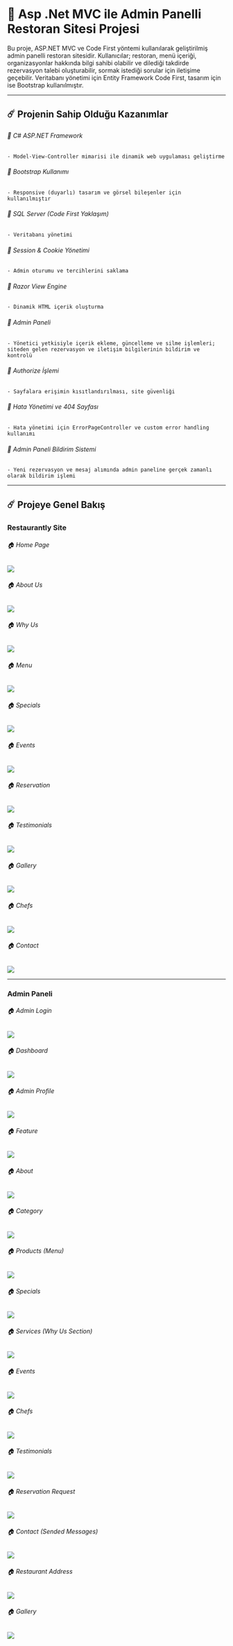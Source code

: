 # 🚀 Asp .Net MVC ile Admin Panelli Restoran Sitesi Projesi

Bu proje, ASP.NET MVC ve Code First yöntemi kullanılarak geliştirilmiş admin panelli restoran sitesidir. Kullanıcılar; restoran, menü içeriği, organizasyonlar hakkında bilgi sahibi olabilir ve dilediği takdirde rezervasyon talebi oluşturabilir, sormak istediği sorular için iletişime geçebilir. 
Veritabanı yönetimi için Entity Framework Code First, tasarım için ise Bootstrap kullanılmıştır. 


-----

## ☄️ Projenin Sahip Olduğu Kazanımlar

###### 🌟 C# ASP.NET Framework

    - Model-View-Controller mimarisi ile dinamik web uygulaması geliştirme
    
###### 🌟 Bootstrap Kullanımı
    - Responsive (duyarlı) tasarım ve görsel bileşenler için kullanılmıştır
    
###### 🌟 SQL Server (Code First Yaklaşım)
    - Veritabanı yönetimi
    
###### 🌟 Session & Cookie Yönetimi 
    - Admin oturumu ve tercihlerini saklama

###### 🌟 Razor View Engine
    - Dinamik HTML içerik oluşturma
    
###### 🌟 Admin Paneli
    - Yönetici yetkisiyle içerik ekleme, güncelleme ve silme işlemleri; siteden gelen rezervasyon ve iletişim bilgilerinin bildirim ve kontrolü

###### 🌟 Authorize İşlemi
    - Sayfalara erişimin kısıtlandırılması, site güvenliği

###### 🌟 Hata Yönetimi ve 404 Sayfası
    - Hata yönetimi için ErrorPageController ve custom error handling kullanımı

###### 🌟 Admin Paneli Bildirim Sistemi
    - Yeni rezervasyon ve mesaj alımında admin paneline gerçek zamanlı olarak bildirim işlemi
    

-----

## ☄️ Projeye Genel Bakış

### Restaurantly Site

###### 🏠 Home Page

<img src="https://github.com/user-attachments/assets/3a90c011-89e5-4b8b-b2f8-efb814453668" width:700>


###### 🏠 About Us

<img src="https://github.com/user-attachments/assets/6798ea12-a99a-4bbc-9425-dfa50e9a4303" width:700>

###### 🏠 Why Us

<img src="https://github.com/user-attachments/assets/8c6b9ee6-f984-4ea9-981f-48b6f788f88c" width:700>


###### 🏠 Menu

<img src="https://github.com/user-attachments/assets/52f5eb6b-4ae7-4686-a144-9f8cd2ea1b3b" width:700>


###### 🏠 Specials

<img src="https://github.com/user-attachments/assets/6ebb23e8-eb2b-4ec9-93bc-2f59af75c93b" width:700>


###### 🏠 Events

<img src="https://github.com/user-attachments/assets/1b606983-93aa-47e4-947d-ee17010fc657" width:700>


###### 🏠 Reservation

<img src="https://github.com/user-attachments/assets/505de230-dfc2-4be0-abcd-3db2dafb39ca" width:700>


###### 🏠 Testimonials

<img src="https://github.com/user-attachments/assets/e6e8d95a-2a6b-4f33-ab93-686bc7c3de44" width:700>


###### 🏠 Gallery

<img src="https://github.com/user-attachments/assets/c67d0a72-8935-4ae2-94e1-1fab93d3e0ba" width:700>


###### 🏠 Chefs
<img src="https://github.com/user-attachments/assets/de81daba-ce10-4126-a3ef-b1323a0db4a8" width:700>

###### 🏠 Contact

<img src="https://github.com/user-attachments/assets/82e16772-3c4a-4f8b-a87a-05ebe018ff8b" width:700>

-----


### Admin Paneli

###### 🏠 Admin Login

<img src="https://github.com/user-attachments/assets/93314cc5-d861-4c70-9125-f1e25a020c85" width:700>

###### 🏠 Dashboard

<img src="https://github.com/user-attachments/assets/5102d5e6-9dc2-45bf-bed2-34b8dfd49866" width:700>

###### 🏠 Admin Profile

<img src="https://github.com/user-attachments/assets/52c3aafe-4d10-431f-9e20-3f4881ff5599" width:700>

###### 🏠 Feature

<img src="https://github.com/user-attachments/assets/e8c0cd66-6da1-4cfc-b19c-bebdb34399a6" width:700>


###### 🏠 About 

<img src="https://github.com/user-attachments/assets/e98a39fb-6f93-4182-a8d9-4f1113a6eb65" width:700>


###### 🏠 Category

<img src="https://github.com/user-attachments/assets/c867a7ac-2f76-4d24-965e-4c6a0acd51eb" width:700>


###### 🏠 Products (Menu)

<img src="https://github.com/user-attachments/assets/4d5614a8-69d5-486e-8427-6d995b41e836" width:700>


###### 🏠 Specials

<img src="https://github.com/user-attachments/assets/a9961ec5-9327-4e79-9ee6-16e14d83ecb8" width:700>


###### 🏠 Services (Why Us Section)

<img src="https://github.com/user-attachments/assets/f3cdb08a-8eb1-40f6-973b-273af239757e" width:700>


###### 🏠 Events

<img src="https://github.com/user-attachments/assets/5c55be57-3fe4-4743-8130-c52925425da7" width:700>


###### 🏠 Chefs

<img src="https://github.com/user-attachments/assets/a521c32a-49ed-4ec3-b237-d1fea979799b" width:700>


###### 🏠 Testimonials

<img src="https://github.com/user-attachments/assets/e87dde12-e103-4091-82ef-6aaba1c99ed9" width:700>


###### 🏠 Reservation Request

<img src="https://github.com/user-attachments/assets/38972d68-e969-498c-9755-3d25892fc539" width:700>

###### 🏠 Contact (Sended Messages)

<img src="https://github.com/user-attachments/assets/5a279e99-d803-4fd7-a9b7-eb833bebb507" width:700>


###### 🏠 Restaurant Address

<img src="https://github.com/user-attachments/assets/2c28f7d7-14d4-4a8e-890f-d01144fc47f6" width:700>


###### 🏠 Gallery

<img src="https://github.com/user-attachments/assets/b7eee6f3-01ae-4b3f-b65e-91e3a63e171d" width:700>






